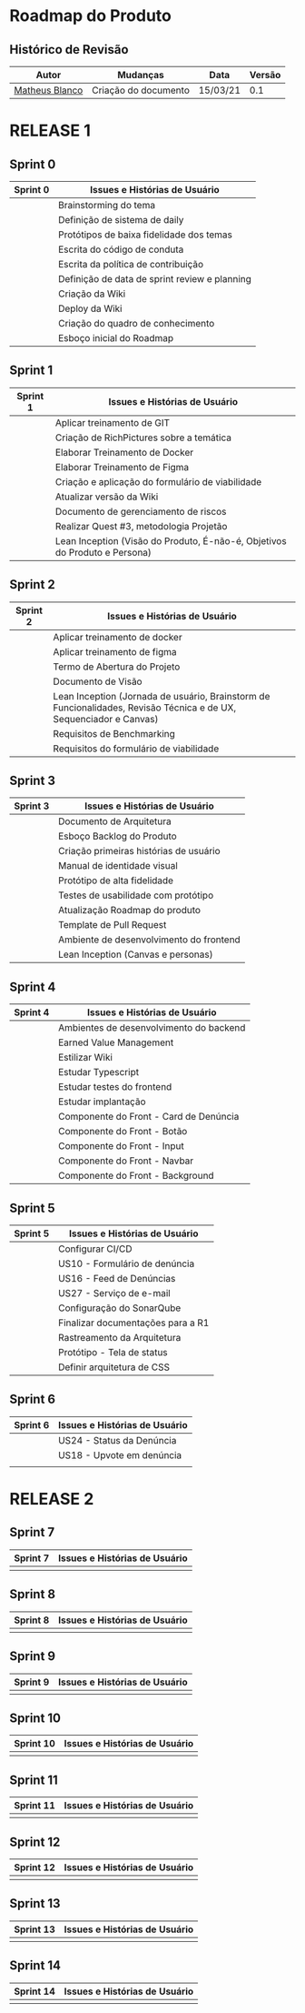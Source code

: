 # Roadmap do Produto

## Histórico de Revisão

| Autor                                              | Mudanças             | Data     | Versão |
| -------------------------------------------------- | -------------------- | -------- | ------ |
| [Matheus Blanco](https://github.com/MatheusBlanco) | Criação do documento | 15/03/21 | 0.1    |

# RELEASE 1

## Sprint 0

| Sprint 0 | Issues e Histórias de Usuário                 |
| -------- | --------------------------------------------- |
|          | Brainstorming do tema                         |
|          | Definição de sistema de daily                 |
|          | Protótipos de baixa fidelidade dos temas      |
|          | Escrita do código de conduta                  |
|          | Escrita da política de contribuição           |
|          | Definição de data de sprint review e planning |
|          | Criação da Wiki                               |
|          | Deploy da Wiki                                |
|          | Criação do quadro de conhecimento             |
|          | Esboço inicial do Roadmap                     |

## Sprint 1

| Sprint 1 | Issues e Histórias de Usuário                                              |
| -------- | -------------------------------------------------------------------------- |
|          | Aplicar treinamento de GIT                                                 |
|          | Criação de RichPictures sobre a temática                                   |
|          | Elaborar Treinamento de Docker                                             |
|          | Elaborar Treinamento de Figma                                              |
|          | Criação e aplicação do formulário de viabilidade                           |
|          | Atualizar versão da Wiki                                                   |
|          | Documento de gerenciamento de riscos                                       |
|          | Realizar Quest #3, metodologia Projetão                                    |
|          | Lean Inception (Visão do Produto, É-não-é, Objetivos do Produto e Persona) |

## Sprint 2

| Sprint 2 | Issues e Histórias de Usuário                                                                                      |
| -------- | ------------------------------------------------------------------------------------------------------------------ |
|          | Aplicar treinamento de docker                                                                                      |
|          | Aplicar treinamento de figma                                                                                       |
|          | Termo de Abertura do Projeto                                                                                       |
|          | Documento de Visão                                                                                                 |
|          | Lean Inception (Jornada de usuário, Brainstorm de Funcionalidades, Revisão Técnica e de UX, Sequenciador e Canvas) |
|          | Requisitos de Benchmarking                                                                                         |
|          | Requisitos do formulário de viabilidade                                                                            |

## Sprint 3

| Sprint 3 | Issues e Histórias de Usuário           |
| -------- | --------------------------------------- |
|          | Documento de Arquitetura                |
|          | Esboço Backlog do Produto               |
|          | Criação primeiras histórias de usuário  |
|          | Manual de identidade visual             |
|          | Protótipo de alta fidelidade            |
|          | Testes de usabilidade com protótipo     |
|          | Atualização Roadmap do produto          |
|          | Template de Pull Request                |
|          | Ambiente de desenvolvimento do frontend |
|          | Lean Inception (Canvas e personas)      |

## Sprint 4

| Sprint 4 | Issues e Histórias de Usuário           |
| -------- | --------------------------------------- |
|          | Ambientes de desenvolvimento do backend |
|          | Earned Value Management                 |
|          | Estilizar Wiki                          |
|          | Estudar Typescript                      |
|          | Estudar testes do frontend              |
|          | Estudar implantação                     |
|          | Componente do Front - Card de Denúncia  |
|          | Componente do Front - Botão             |
|          | Componente do Front - Input             |
|          | Componente do Front - Navbar            |
|          | Componente do Front - Background        |

## Sprint 5

| Sprint 5 | Issues e Histórias de Usuário     |
| -------- | --------------------------------- |
|          | Configurar CI/CD                  |
|          | US10 - Formulário de denúncia     |
|          | US16 - Feed de Denúncias          |
|          | US27 - Serviço de e-mail          |
|          | Configuração do SonarQube         |
|          | Finalizar documentações para a R1 |
|          | Rastreamento da Arquitetura       |
|          | Protótipo - Tela de status        |
|          | Definir arquitetura de CSS        |

## Sprint 6

| Sprint 6 | Issues e Histórias de Usuário |
| -------- | ----------------------------- |
|          | US24 - Status da Denúncia     |
|          | US18 - Upvote em denúncia     |
|          |                               |

# RELEASE 2

## Sprint 7

| Sprint 7 | Issues e Histórias de Usuário |
| -------- | ----------------------------- |
|          |                               |

## Sprint 8

| Sprint 8 | Issues e Histórias de Usuário |
| -------- | ----------------------------- |
|          |                               |

## Sprint 9

| Sprint 9 | Issues e Histórias de Usuário |
| -------- | ----------------------------- |
|          |                               |

## Sprint 10

| Sprint 10 | Issues e Histórias de Usuário |
| --------- | ----------------------------- |
|           |                               |

## Sprint 11

| Sprint 11 | Issues e Histórias de Usuário |
| --------- | ----------------------------- |
|           |                               |

## Sprint 12

| Sprint 12 | Issues e Histórias de Usuário |
| --------- | ----------------------------- |
|           |                               |

## Sprint 13

| Sprint 13 | Issues e Histórias de Usuário |
| --------- | ----------------------------- |
|           |                               |

## Sprint 14

| Sprint 14 | Issues e Histórias de Usuário |
| --------- | ----------------------------- |
|           |                               |
